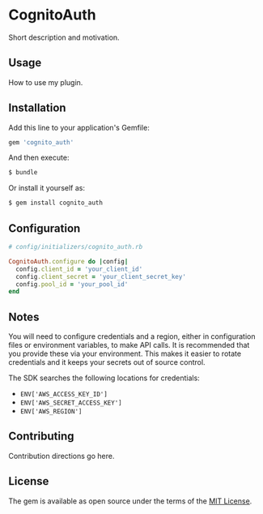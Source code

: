# CognitoAuth
Short description and motivation.

## Usage
How to use my plugin.

## Installation
Add this line to your application's Gemfile:

```ruby
gem 'cognito_auth'
```

And then execute:
```bash
$ bundle
```

Or install it yourself as:
```bash
$ gem install cognito_auth
```

## Configuration

```ruby
# config/initializers/cognito_auth.rb

CognitoAuth.configure do |config|
  config.client_id = 'your_client_id'
  config.client_secret = 'your_client_secret_key'
  config.pool_id = 'your_pool_id'
end
```

## Notes
You will need to configure credentials and a region, either in configuration files or environment variables, to make API calls. It is recommended that you provide these via your environment. This makes it easier to rotate credentials and it keeps your secrets out of source control.

The SDK searches the following locations for credentials:

* `ENV['AWS_ACCESS_KEY_ID']`
* `ENV['AWS_SECRET_ACCESS_KEY']`
* `ENV['AWS_REGION']`

## Contributing
Contribution directions go here.

## License
The gem is available as open source under the terms of the [MIT License](http://opensource.org/licenses/MIT).
